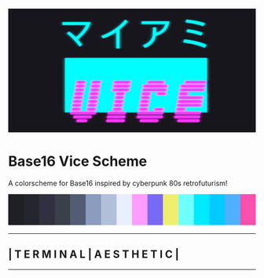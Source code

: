 ![Vice](./vice.png)

# Base16 Vice Scheme

A colorscheme for Base16 inspired by cyberpunk 80s retrofuturism!

![vice colors](./vice-colors.png)

---

## | T E R M I N A L | A E S T H E T I C |

---
